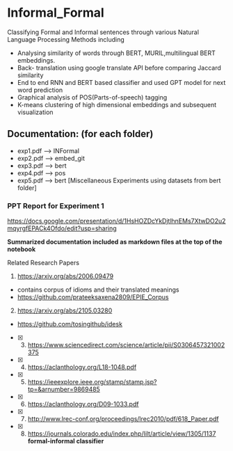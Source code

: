 # Informal_Formal
Classifying Formal and Informal sentences through various Natural Language Processing Methods including
- Analysing similarity of words through BERT, MURIL,multilingual BERT embeddings.
- Back- translation using google translate API before comparing Jaccard similarity
- End to end RNN and BERT based classifier and used GPT model for next word prediction
- Graphical analysis of POS(Parts-of-speech) tagging
- K-means clustering of high dimensional embeddings and subsequent visualization

## Documentation: (for each folder)
- exp1.pdf --> INFormal
- exp2.pdf --> embed_git
- exp3.pdf --> bert
- exp4.pdf --> pos
- exp5.pdf --> bert [Miscellaneous Experiments using datasets from bert folder]


### PPT Report for Experiment 1
https://docs.google.com/presentation/d/1HsHOZDcYkDjtlhnEMs7XtwDO2u2mqyrgfEPACk4Ofdo/edit?usp=sharing

__Summarized documentation included as markdown files at the top of the notebook__

Related Research Papers

1. https://arxiv.org/abs/2006.09479
- contains corpus of idioms and their translated meanings
- https://github.com/prateeksaxena2809/EPIE_Corpus
   
2. https://arxiv.org/abs/2105.03280
- https://github.com/tosingithub/idesk

- [x] 3. https://www.sciencedirect.com/science/article/pii/S0306457321002375

- [x] 4. https://aclanthology.org/L18-1048.pdf

- [x] 5. https://ieeexplore.ieee.org/stamp/stamp.jsp?tp=&arnumber=9869485 

- [x] 6. https://aclanthology.org/D09-1033.pdf

- [x] 7. http://www.lrec-conf.org/proceedings/lrec2010/pdf/618_Paper.pdf

- [x] 8. https://journals.colorado.edu/index.php/lilt/article/view/1305/1137 **formal-informal classifier**
